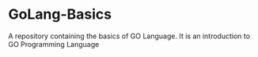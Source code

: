 # GoLang-Basics

A repository containing the basics of GO Language. It is an introduction to GO Programming Language

